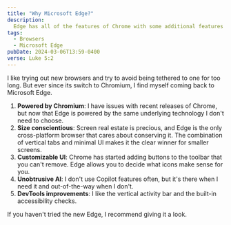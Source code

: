 ```yaml
---
title: "Why Microsoft Edge?"
description:
  Edge has all of the features of Chrome with some additional features
tags:
  - Browsers
  - Microsoft Edge
pubDate: 2024-03-06T13:59-0400
verse: Luke 5:2
---
```


I like trying out new browsers and try to avoid being tethered to one for too
long. But ever since its switch to Chromium, I find myself coming back to
Microsoft Edge.

1. **Powered by Chromium**: I have issues with recent releases of Chrome, but
   now that Edge is powered by the same underlying technology I don't need to
   choose.
2. **Size conscientious**: Screen real estate is precious, and Edge is the only
   cross-platform browser that cares about conserving it. The combination of
   vertical tabs and minimal UI makes it the clear winner for smaller screens.
3. **Customizable UI**: Chrome has started adding buttons to the toolbar that
   you can't remove. Edge allows you to decide what icons make sense for you.
4. **Unobtrusive AI**: I don't use Copilot features often, but it's there when I
   need it and out-of-the-way when I don't.
5. **DevTools improvements**: I like the vertical activity bar and the built-in
   accessibility checks.

If you haven't tried the new Edge, I recommend giving it a look.
